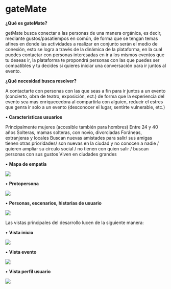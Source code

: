 # <strong> gateMate </strong>

<strong> ¿Qué es gateMate? </strong>

getMate busca conectar a las personas de una manera orgánica, es decir, mediante gustos/pasatiempos en común,
de forma que se tengan temas afines en donde las actividades a realizar en conjunto serán el medio de conexión,
esto se logra a través de la dinámica de la plataforma, en la cual puedes contactar con personas interesadas 
en ir a los mismos eventos que tu deseas ir, la plataforma te propondrá personas con las que puedes ser compatibles
y tu decides si quieres iniciar una conversación para ir juntos al evento. 

<strong> ¿Qué necesidad busca resolver? </strong>

A contactarte con personas con las que seas a fin para ir juntos a un evento (concierto, obra de teatro, exposición, ect.) de forma que la experiencia del evento sea mas enriquecedora al compartirla con alguien, reducir el estres que genra ir solo a un evento (desconocer el lugar, sentirte vulnerable, etc.)

•<strong> Características usuarios </strong>

Principalmente mujeres (accesible también para hombres) 
Entre 24 y 40 años 
Solteras, mamas solteras, con novio, divorciadas 
Foráneas, extranjeras y locales
Buscan nuevas amistades para salir/ sus amigas tienen otras prioridades/ son nuevas en la ciudad y no conocen a nadie /
quieren ampliar su círculo social / no tienen con quien salir / buscan personas con sus gustos
Viven en ciudades grandes 

• <strong>Mapa de empatía</strong>

<img src="/Recursos/InvUsuario/mapaEmpatia.PNG">

• <strong>Protopersona</strong>

<img src="/Recursos/InvUsuario/protoPersona.PNG">

• <strong>Personas, escenarios, historias de usuario</strong>

<img src="/Recursos/InvUsuario/personasEscenariosHistoriausuario.PNG">


Las vistas principales del desarrollo lucen de la siguiente manera:

• <strong>Vista inicio </strong>

<img src="/Recursos/InvUsuario/vistaInicio.png">

• <strong>Vista evento</strong>

<img src="/Recursos/InvUsuario/vistaEvento2.png">

• <strong>Vista perfil usuario</strong>

<img src="/Recursos/InvUsuario/vistaPerfil.PNG">



